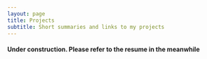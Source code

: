 ```yaml
---
layout: page
title: Projects
subtitle: Short summaries and links to my projects
---
```


#### Under construction. Please refer to the resume in the meanwhile